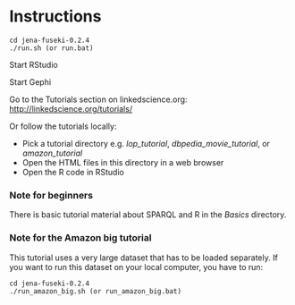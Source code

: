 # Instructions 
    cd jena-fuseki-0.2.4
    ./run.sh (or run.bat)

Start RStudio

Start Gephi

Go to the Tutorials section on linkedscience.org: http://linkedscience.org/tutorials/

Or follow the tutorials locally:

* Pick a tutorial directory
  e.g. *lop_tutorial*, *dbpedia_movie_tutorial*, or *amazon_tutorial*
* Open the HTML files in this directory in a web browser 
* Open the R code in RStudio

### Note for beginners

There is basic tutorial material about SPARQL and R in the *Basics* directory.

### Note for the Amazon big tutorial

This tutorial uses a very large dataset that has to be loaded separately. If you want to run this dataset on your local computer, you have to run:

    cd jena-fuseki-0.2.4
    ./run_amazon_big.sh (or run_amazon_big.bat)
    